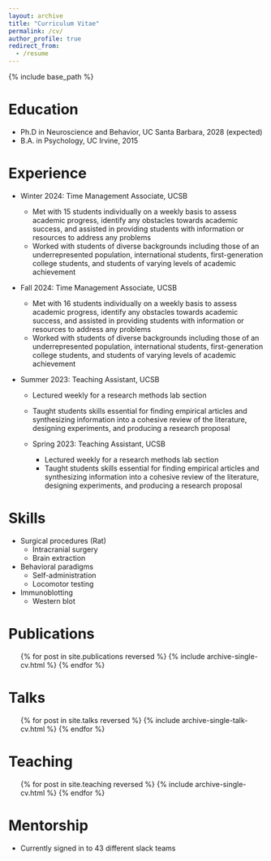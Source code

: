 ```yaml
---
layout: archive
title: "Curriculum Vitae"
permalink: /cv/
author_profile: true
redirect_from:
  - /resume
---
```


{% include base_path %}

Education
======
* Ph.D in Neuroscience and Behavior, UC Santa Barbara, 2028 (expected)
* B.A. in Psychology, UC Irvine, 2015

Experience
======
* Winter 2024: Time Management Associate, UCSB
  * Met with 15 students individually on a weekly basis to assess academic progress, identify any obstacles towards academic success, and assisted in providing students with  information or resources to address any problems
  * Worked with students of diverse backgrounds including those of an underrepresented population, international students, first-generation college students, and students of varying levels of academic achievement 

* Fall 2024: Time Management Associate, UCSB
  * Met with 16 students individually on a weekly basis to assess academic progress, identify any obstacles towards academic success, and assisted in providing students with  information or resources to address any problems
  * Worked with students of diverse backgrounds including those of an underrepresented population, international students, first-generation college students, and students of varying levels of academic achievement 

* Summer 2023: Teaching Assistant, UCSB
  * Lectured weekly for a research methods lab section
  * Taught students skills essential for finding empirical articles and synthesizing information into a cohesive review of the literature, designing experiments, and producing a research proposal
 
  * Spring 2023: Teaching Assistant, UCSB
    * Lectured weekly for a research methods lab section
    * Taught students skills essential for finding empirical articles and synthesizing information into a cohesive review of the literature, designing experiments, and producing a research proposal
      
Skills
======
* Surgical procedures (Rat)
  * Intracranial surgery
  * Brain extraction
* Behavioral paradigms
  * Self-administration
  * Locomotor testing
* Immunoblotting
  * Western blot

Publications
======
  <ul>{% for post in site.publications reversed %}
    {% include archive-single-cv.html %}
  {% endfor %}</ul>
  
Talks
======
  <ul>{% for post in site.talks reversed %}
    {% include archive-single-talk-cv.html  %}
  {% endfor %}</ul>
  
Teaching
======
  <ul>{% for post in site.teaching reversed %}
    {% include archive-single-cv.html %}
  {% endfor %}</ul>
  
Mentorship
======
* Currently signed in to 43 different slack teams

